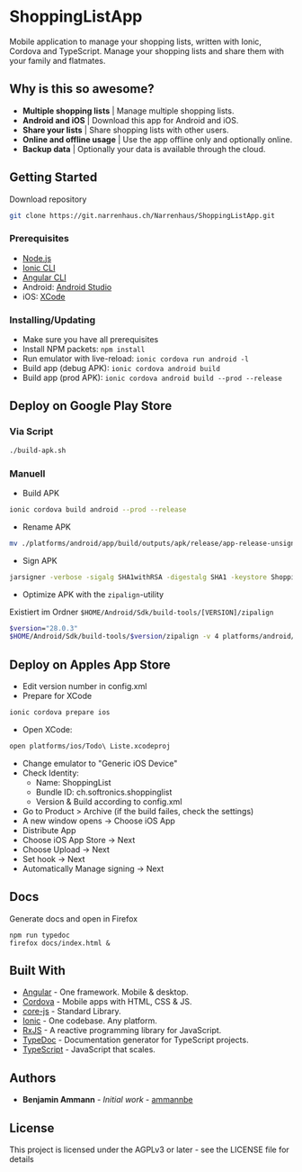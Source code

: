 # ShoppingListApp

Mobile application to manage your shopping lists, written with Ionic, Cordova and TypeScript.
Manage your shopping lists and share them with your family and flatmates.

## Why is this so awesome?

- **Multiple shopping lists** | Manage multiple shopping lists.
- **Android and iOS** | Download this app for Android and iOS.
- **Share your lists** | Share shopping lists with other users.
- **Online and offline usage** | Use the app offline only and optionally online.
- **Backup data** | Optionally your data is available through the cloud.

## Getting Started

Download repository

```bash
git clone https://git.narrenhaus.ch/Narrenhaus/ShoppingListApp.git
```

### Prerequisites

- [Node.js](https://nodejs.org/en/)
- [Ionic CLI](https://ionicframework.com/docs/cli/)
- [Angular CLI](https://cli.angular.io/)
- Android: [Android Studio](https://developer.android.com/studio/)
- iOS: [XCode](https://developer.apple.com/xcode/)

### Installing/Updating

- Make sure you have all prerequisites
- Install NPM packets: `npm install`
- Run emulator with live-reload: `ionic cordova run android -l`
- Build app (debug APK): `ionic cordova android build`
- Build app (prod APK): `ionic cordova android build --prod --release`

## Deploy on Google Play Store

### Via Script

```bash
./build-apk.sh
```

### Manuell

- Build APK

```bash
ionic cordova build android --prod --release
```

- Rename APK

```bash
mv ./platforms/android/app/build/outputs/apk/release/app-release-unsigned.apk ./platforms/android/app/build/outputs/apk/release/ShoppingList-release-unsigned.apk
```

- Sign APK

```bash
jarsigner -verbose -sigalg SHA1withRSA -digestalg SHA1 -keystore ShoppingList-release-key.keystore ./platforms/android/app/build/outputs/apk/release/ShoppingList-release-unsigned.apk alias_name
```

- Optimize APK with the `zipalign`-utility

Existiert im Ordner `$HOME/Android/Sdk/build-tools/[VERSION]/zipalign`

```bash
$version="28.0.3"
$HOME/Android/Sdk/build-tools/$version/zipalign -v 4 platforms/android/app/build/outputs/apk/release/ShoppingList-release-unsigned.apk platforms/android/app/build/outputs/apk/release/ShoppingList.apk
```

## Deploy on Apples App Store

- Edit version number in config.xml
- Prepare for XCode

```bash
ionic cordova prepare ios
```

- Open XCode:

```bash
open platforms/ios/Todo\ Liste.xcodeproj
```

- Change emulator to "Generic iOS Device"
- Check Identity:
    - Name: ShoppingList
    - Bundle ID: ch.softronics.shoppinglist
    - Version & Build according to config.xml
- Go to Product > Archive (if the build failes, check the settings)
- A new window opens -> Choose iOS App
- Distribute App
- Choose iOS App Store -> Next
- Choose Upload -> Next
- Set hook -> Next
- Automatically Manage signing -> Next

## Docs

Generate docs and open in Firefox

```
npm run typedoc
firefox docs/index.html &
```

## Built With

* [Angular](https://angular.io/) - One framework. Mobile & desktop.
* [Cordova](https://cordova.apache.org/) - Mobile apps with HTML, CSS & JS.
* [core-js](https://github.com/zloirock/core-js) - Standard Library.
* [Ionic](https://ionicframework.com/) - One codebase. Any platform.
* [RxJS](https://github.com/ReactiveX/RxJS) - A reactive programming library for JavaScript.
* [TypeDoc](https://github.com/TypeStrong/typedoc) - Documentation generator for TypeScript projects.
* [TypeScript](http://www.typescriptlang.org/) - JavaScript that scales.

## Authors

* **Benjamin Ammann** - *Initial work* - [ammannbe](https://github.com/ammannbe)

## License

This project is licensed under the AGPLv3 or later - see the LICENSE file for details
